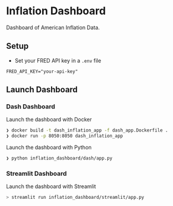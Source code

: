 # Inflation Dashboard

Dashboard of American Inflation Data.

## Setup

- Set your FRED API key in a `.env` file

```
FRED_API_KEY="your-api-key"
```

## Launch Dashboard

### Dash Dashboard

Launch the dashboard with Docker

```bash
❯ docker build -t dash_inflation_app -f dash_app.Dockerfile .
❯ docker run -p 8050:8050 dash_inflation_app
```

Launch the dashboard with Python

```bash
❯ python inflation_dashboard/dash/app.py
```

### Streamlit Dashboard

Launch the dashboard with Streamlit

```bash
> streamlit run inflation_dashboard/streamlit/app.py
```
